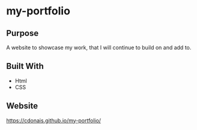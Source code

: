 # my-portfolio

## Purpose
A website to showcase my work, that I will continue to build on and add to.

## Built With
* Html
* CSS

## Website
https://cdonais.github.io/my-portfolio/



